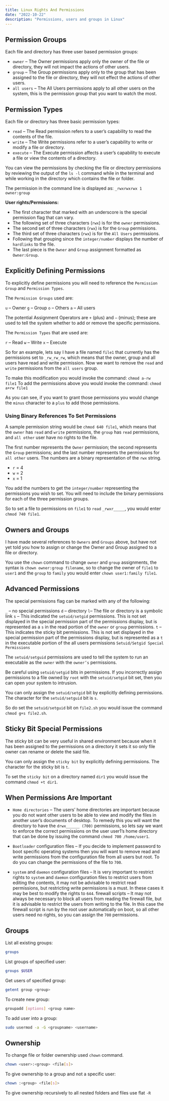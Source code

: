 ```yaml
---
title: Linux Rights And Permissions
date: "2022-10-22"
description: "Permissions, users and groups in Linux"
---
```


## Permission Groups

Each file and directory has three user based permission groups:

- `owner` – The Owner permissions apply only the owner of the file or directory, they will not impact the actions of other users.
- `group` – The Group permissions apply only to the group that has been assigned to the file or directory, they will not effect the actions of other users.
- `all users` – The All Users permissions apply to all other users on the system, this is the permission group that you want to watch the most.

## Permission Types

Each file or directory has three basic permission types:

- `read` – The Read permission refers to a user’s capability to read the contents of the file.
- `write` – The Write permissions refer to a user’s capability to write or modify a file or directory.
- `execute` – The Execute permission affects a user’s capability to execute a file or view the contents of a directory.

You can view the permissions by checking the file or directory permissions by reviewing the output of the `ls -l` command while in the terminal and while working in the directory which contains the file or folder.

The permission in the command line is displayed as: `_rwxrwxrwx 1 owner:group`

**User rights/Permissions:**

- The first character that marked with an underscore is the special permission flag that can vary.
- The following set of three characters (`rwx`) is for the `owner` permissions.
- The second set of three characters (`rwx`) is for the `Group` permissions.
- The third set of three characters (`rwx`) is for the `All Users` permissions.
- Following that grouping since the `integer/number` displays the number of `hardlinks` to the file.
- The last piece is the `Owner` and `Group` assignment formatted as `Owner:Group`.

## Explicitly Defining Permissions

To explicitly define permissions you will need to reference the `Permission Group` and `Permission Types`.

The `Permission Groups` used are:

`u` – Owner
`g` – Group
`o` – Others
`a` – All users

The potential Assignment Operators are `+` (plus) and `–` (minus); these are used to tell the system whether to add or remove the specific permissions.

The `Permission Types` that are used are:

`r` – Read
`w` – Write
`x` – Execute

So for an example, lets say I have a file named `file1` that currently has the permissions set to `_rw_rw_rw`, which means that the owner, group and all users have read and write permission. Now we want to remove the `read` and `write` permissions from the `all users` group.

To make this modification you would invoke the command: `chmod a-rw file1`
To add the permissions above you would invoke the command: `chmod a+rw file1`

As you can see, if you want to grant those permissions you would change the `minus` character to a `plus` to add those permissions.

### Using Binary References To Set Permissions

A sample permission string would be `chmod 640 file1`, which means that the `owner` has `read` and `write` permissions, the `group` has `read` permissions, and `all other` user have no rights to the file.

The first number represents the `Owner` permission; the second represents the `Group` permissions; and the last number represents the permissions for `all other` users. The numbers are a binary representation of the `rwx` string.

- `r` = 4
- `w` = 2
- `x` = 1

You add the numbers to get the `integer/number` representing the permissions you wish to set. You will need to include the binary permissions for each of the three permission groups.

So to set a file to permissions on `file1` to `read` `_rwxr_____`, you would enter `chmod 740 file1`.

## Owners and Groups

I have made several references to `Owners` and `Groups` above, but have not yet told you how to assign or change the Owner and Group assigned to a file or directory.

You use the `chown` command to change `owner` and `group` assignments, the syntax is `chown owner:group filename`, so to change the owner of `file1` to `user1` and the `group` to `family` you would enter `chown user1:family file1`.

## Advanced Permissions

The special permissions flag can be marked with any of the following:

`_` – no special permissions
`d` – directory
`l`– The file or directory is a symbolic link
`s` – This indicated the `setuid/setgid` permissions. This is not set displayed in the special permission part of the permissions display, but is represented as a `s` in the read portion of the `owner` or `group` permissions.
`t` – This indicates the sticky bit permissions. This is not set displayed in the special permission part of the permissions display, but is represented as a `t` in the executable portion of the all users permissions
`Setuid/Setgid Special Permissions`

The `setuid/setguid` permissions are used to tell the system to run an executable as the `owner` with the `owner’s` permissions.

Be careful using `setuid/setgid` bits in permissions. If you incorrectly assign permissions to a file owned by `root` with the `setuid/setgid` bit set, then you can open your system to intrusion.

You can only assign the `setuid/setgid` bit by explicitly defining permissions. The character for the `setuid/setguid` bit is `s`.

So do set the `setuid/setguid` bit on `file2.sh` you would issue the command `chmod g+s file2.sh`.

## Sticky Bit Special Permissions

The sticky bit can be very useful in shared environment because when it has been assigned to the permissions on a directory it sets it so only file owner can rename or delete the said file.

You can only assign the `sticky bit` by explicitly defining permissions. The character for the sticky bit is `t`.

To set the `sticky bit` on a directory named `dir1` you would issue the command `chmod +t dir1`.

## When Permissions Are Important

- `Home directories` – The users’ home directories are important because you do not want other users to be able to view and modify the files in another user’s documents of desktop. To remedy this you will want the directory to have the `drwx______ (700)` permissions, so lets say we want to enforce the correct permissions on the user user1’s home directory that can be done by issuing the command `chmod 700 /home/user1`.

- `Bootloader` configuration files – If you decide to implement password to boot specific operating systems then you will want to remove read and write permissions from the configuration file from all users but root. To do you can change the permissions of the file to `700`.
  
- `system` and `daemon` configuration files – It is very important to restrict rights to `system` and `daemon` configuration files to restrict users from editing the contents, it may not be advisable to restrict read permissions, but restricting write permissions is a must. In these cases it may be best to modify the rights to `644`.
firewall scripts – It may not always be necessary to block all users from reading the firewall file, but it is advisable to restrict the users from writing to the file. In this case the firewall script is run by the root user automatically on boot, so all other users need no rights, so you can assign the `700` permissions.

## Groups

List all existing groups:

```bash
groups
```

List groups of specified user:

```bash
groups $USER
```

Get users of specified group:

```bash
getent group <group>
```

To create new group:

```bash
groupadd [options] <group name>
```

To add user into a group:

```bash
sudo usermod -a -G <groupname> <username>
```

## Ownership

To change file or folder ownership used `chown` command.

```bash
chown <user>:<group> <file[s]>
```

To give ownership to a group and not a specific user:

```bash
chown :<group> <file[s]>
```

To give ownership recursively to all nested folders and files use flat `-R`